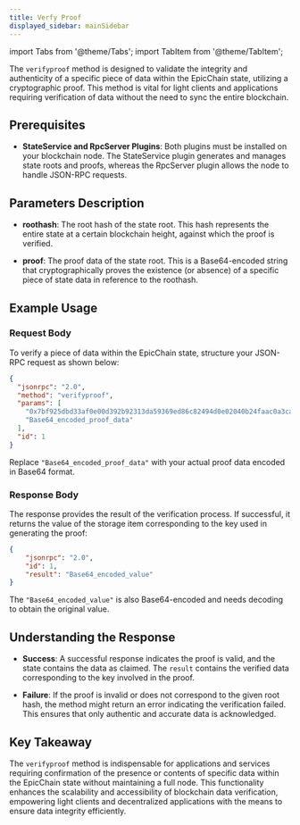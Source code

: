 ```yaml
---
title: Verfy Proof
displayed_sidebar: mainSidebar
---
```


import Tabs from '@theme/Tabs';
import TabItem from '@theme/TabItem';








The `verifyproof` method is designed to validate the integrity and authenticity of a specific piece of data within the EpicChain state, utilizing a cryptographic proof. This method is vital for light clients and applications requiring verification of data without the need to sync the entire blockchain.

## Prerequisites

- **StateService and RpcServer Plugins**: Both plugins must be installed on your blockchain node. The StateService plugin generates and manages state roots and proofs, whereas the RpcServer plugin allows the node to handle JSON-RPC requests.

## Parameters Description

- **roothash**: The root hash of the state root. This hash represents the entire state at a certain blockchain height, against which the proof is verified.

- **proof**: The proof data of the state root. This is a Base64-encoded string that cryptographically proves the existence (or absence) of a specific piece of state data in reference to the roothash.

## Example Usage

### Request Body

To verify a piece of data within the EpicChain state, structure your JSON-RPC request as shown below:

```json
{
  "jsonrpc": "2.0",
  "method": "verifyproof",
  "params": [
    "0x7bf925dbd33af0e00d392b92313da59369ed86c82494d0e02040b24faac0a3ca",
    "Base64_encoded_proof_data"
  ],
  "id": 1
}
```

Replace `"Base64_encoded_proof_data"` with your actual proof data encoded in Base64 format.

### Response Body

The response provides the result of the verification process. If successful, it returns the value of the storage item corresponding to the key used in generating the proof:

```json
{
    "jsonrpc": "2.0",
    "id": 1,
    "result": "Base64_encoded_value"
}
```

The `"Base64_encoded_value"` is also Base64-encoded and needs decoding to obtain the original value.

## Understanding the Response

- **Success**: A successful response indicates the proof is valid, and the state contains the data as claimed. The `result` contains the verified data corresponding to the key involved in the proof.

- **Failure**: If the proof is invalid or does not correspond to the given root hash, the method might return an error indicating the verification failed. This ensures that only authentic and accurate data is acknowledged.

## Key Takeaway

The `verifyproof` method is indispensable for applications and services requiring confirmation of the presence or contents of specific data within the EpicChain state without maintaining a full node. This functionality enhances the scalability and accessibility of blockchain data verification, empowering light clients and decentralized applications with the means to ensure data integrity efficiently.









<br/>